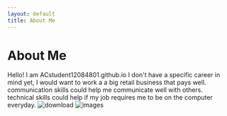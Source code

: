 ```yaml
---
layout: default
title: About Me
---
```

# About Me
Hello! I am ACstudent12084801.github.io
I don't have a specific career in mind yet, I would want to work a a big retail business that pays well. communication skills could help me communicate well with others. technical skills could help if my job requires me to be on the computer everyday.
![download](https://github.com/user-attachments/assets/1d8154a8-ed94-4ba9-b941-7c8caaff0ff0)
![images](https://github.com/user-attachments/assets/7d234b9c-e77f-4d66-ae9f-37355b7af0db)
